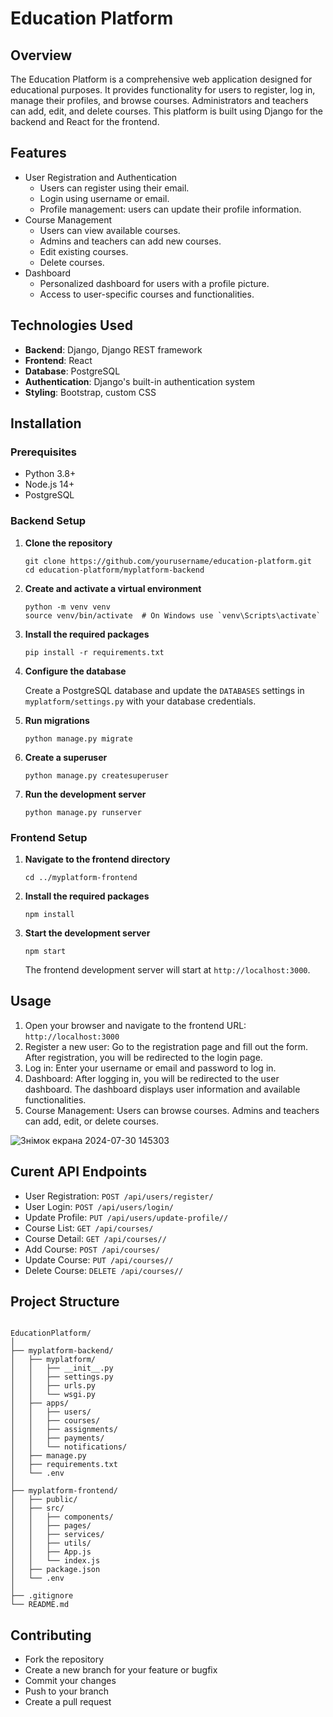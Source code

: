 <h1>Education Platform</h1>

<h2>Overview</h2>

<p>The Education Platform is a comprehensive web application designed for educational purposes. It provides functionality for users to register, log in, manage their profiles, and browse courses. Administrators and teachers can add, edit, and delete courses. This platform is built using Django for the backend and React for the frontend.</p>

<h2>Features</h2>

<ul>
  <li>User Registration and Authentication
    <ul>
      <li>Users can register using their email.</li>
      <li>Login using username or email.</li>
      <li>Profile management: users can update their profile information.</li>
    </ul>
  </li>
  <li>Course Management
    <ul>
      <li>Users can view available courses.</li>
      <li>Admins and teachers can add new courses.</li>
      <li>Edit existing courses.</li>
      <li>Delete courses.</li>
    </ul>
  </li>
  <li>Dashboard
    <ul>
      <li>Personalized dashboard for users with a profile picture.</li>
      <li>Access to user-specific courses and functionalities.</li>
    </ul>
  </li>
</ul>

<h2>Technologies Used</h2>

<ul>
  <li><strong>Backend</strong>: Django, Django REST framework</li>
  <li><strong>Frontend</strong>: React</li>
  <li><strong>Database</strong>: PostgreSQL</li>
  <li><strong>Authentication</strong>: Django's built-in authentication system</li>
  <li><strong>Styling</strong>: Bootstrap, custom CSS</li>
</ul>

<h2>Installation</h2>

<h3>Prerequisites</h3>

<ul>
  <li>Python 3.8+</li>
  <li>Node.js 14+</li>
  <li>PostgreSQL</li>
</ul>

<h3>Backend Setup</h3>

<ol>
  <li>
    <strong>Clone the repository</strong>
    <pre><code>git clone https://github.com/yourusername/education-platform.git
cd education-platform/myplatform-backend
</code></pre>
  </li>
  <li>
    <strong>Create and activate a virtual environment</strong>
    <pre><code>python -m venv venv
source venv/bin/activate  # On Windows use `venv\Scripts\activate`
</code></pre>
  </li>
  <li>
    <strong>Install the required packages</strong>
    <pre><code>pip install -r requirements.txt
</code></pre>
  </li>
  <li>
    <strong>Configure the database</strong>
    <p>Create a PostgreSQL database and update the <code>DATABASES</code> settings in <code>myplatform/settings.py</code> with your database credentials.</p>
  </li>
  <li>
    <strong>Run migrations</strong>
    <pre><code>python manage.py migrate
</code></pre>
  </li>
  <li>
    <strong>Create a superuser</strong>
    <pre><code>python manage.py createsuperuser
</code></pre>
  </li>
  <li>
    <strong>Run the development server</strong>
    <pre><code>python manage.py runserver
</code></pre>
  </li>
</ol>

<h3>Frontend Setup</h3>

<ol>
  <li>
    <strong>Navigate to the frontend directory</strong>
    <pre><code>cd ../myplatform-frontend
</code></pre>
  </li>
  <li>
    <strong>Install the required packages</strong>
    <pre><code>npm install
</code></pre>
  </li>
  <li>
    <strong>Start the development server</strong>
    <pre><code>npm start
</code></pre>
    <p>The frontend development server will start at <code>http://localhost:3000</code>.</p>
  </li>
</ol>

<h2>Usage</h2>

<ol>
  <li>Open your browser and navigate to the frontend URL: <code>http://localhost:3000</code></li>
  <li>Register a new user: Go to the registration page and fill out the form. After registration, you will be redirected to the login page.</li>
  <li>Log in: Enter your username or email and password to log in.</li>
  <li>Dashboard: After logging in, you will be redirected to the user dashboard. The dashboard displays user information and available functionalities.</li>
  <li>Course Management: Users can browse courses. Admins and teachers can add, edit, or delete courses.</li>
</ol>

![Знімок екрана 2024-07-30 145303](https://github.com/user-attachments/assets/0b8e3568-3f9e-4273-8aea-ad78cdf1c4ac)

<h2>Curent API Endpoints</h2> 

<ul>
  <li>User Registration: <code>POST /api/users/register/</code></li>
  <li>User Login: <code>POST /api/users/login/</code></li>
  <li>Update Profile: <code>PUT /api/users/update-profile/<int:user_id>/</code></li>
  <li>Course List: <code>GET /api/courses/</code></li>
  <li>Course Detail: <code>GET /api/courses/<int:course_id>/</code></li>
  <li>Add Course: <code>POST /api/courses/</code></li>
  <li>Update Course: <code>PUT /api/courses/<int:course_id>/</code></li>
  <li>Delete Course: <code>DELETE /api/courses/<int:course_id>/</code></li>
</ul>

<h2>Project Structure</h2>

<pre><code>
EducationPlatform/
│
├── myplatform-backend/
│   ├── myplatform/
│   │   ├── __init__.py
│   │   ├── settings.py
│   │   ├── urls.py
│   │   └── wsgi.py
│   ├── apps/
│   │   ├── users/
│   │   ├── courses/
│   │   ├── assignments/
│   │   ├── payments/
│   │   └── notifications/
│   ├── manage.py
│   ├── requirements.txt
│   └── .env
│
├── myplatform-frontend/
│   ├── public/
│   ├── src/
│   │   ├── components/
│   │   ├── pages/
│   │   ├── services/
│   │   ├── utils/
│   │   ├── App.js
│   │   └── index.js
│   ├── package.json
│   └── .env
│
├── .gitignore
└── README.md
</code></pre>

<h2>Contributing</h2>

<ul>
  <li>Fork the repository</li>
  <li>Create a new branch for your feature or bugfix</li>
  <li>Commit your changes</li>
  <li>Push to your branch</li>
  <li>Create a pull request</li>
</ul>
